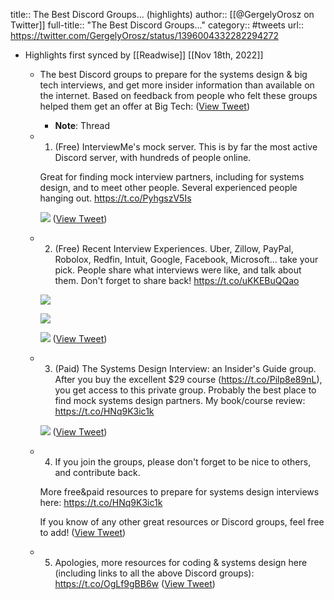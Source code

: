 title:: The Best Discord Groups... (highlights)
author:: [[@GergelyOrosz on Twitter]]
full-title:: "The Best Discord Groups..."
category:: #tweets
url:: https://twitter.com/GergelyOrosz/status/1396004332282294272

- Highlights first synced by [[Readwise]] [[Nov 18th, 2022]]
	- The best Discord groups to prepare for the systems design & big tech interviews, and get more insider information than available on the internet. Based on feedback from people who felt these groups helped them get an offer at Big Tech: ([View Tweet](https://twitter.com/GergelyOrosz/status/1395979653534388226))
		- **Note**: Thread
	- 1. (Free) InterviewMe's mock server. This is by far the most active Discord server, with hundreds of people online.
	  
	  Great for finding mock interview partners, including for systems design, and to meet other people. Several experienced people hanging out. https://t.co/PyhgszV5Is 
	  
	  ![](https://pbs.twimg.com/media/E1-B6LeXoAES_ju.jpg) ([View Tweet](https://twitter.com/GergelyOrosz/status/1395979656713678848))
	- 2. (Free) Recent Interview Experiences. Uber, Zillow, PayPal, Robolox, Redfin, Intuit, Google, Facebook, Microsoft... take your pick. People share what interviews were like, and talk about them. Don't forget to share back! https://t.co/uKKEBuQQao 
	  
	  ![](https://pbs.twimg.com/media/E1-CbqBX0AIOvFu.jpg) 
	  
	  ![](https://pbs.twimg.com/media/E1-CbqmXMAMnSke.jpg) 
	  
	  ![](https://pbs.twimg.com/media/E1-CbrVXMAAhY2S.jpg) ([View Tweet](https://twitter.com/GergelyOrosz/status/1395979660547211265))
	- 3. (Paid) The Systems Design Interview: an Insider's Guide group. After you buy the excellent $29 course (https://t.co/Pilp8e89nL), you get access to this private group. Probably the best place to find mock systems design partners. My book/course review: https://t.co/HNq9K3ic1k 
	  
	  ![](https://pbs.twimg.com/media/E1-DqhqXsAAVj2w.jpg) ([View Tweet](https://twitter.com/GergelyOrosz/status/1395979664657616903))
	- 4. If you join the groups, please don't forget to be nice to others, and contribute back.
	  
	  More free&paid resources to prepare for systems design interviews here: https://t.co/HNq9K3ic1k
	  
	  If you know of any other great resources or Discord groups, feel free to add! ([View Tweet](https://twitter.com/GergelyOrosz/status/1395979666327015425))
	- 5. Apologies, more resources for coding & systems design here (including links to all the above Discord groups): https://t.co/OgLf9gBB6w ([View Tweet](https://twitter.com/GergelyOrosz/status/1396004332282294272))